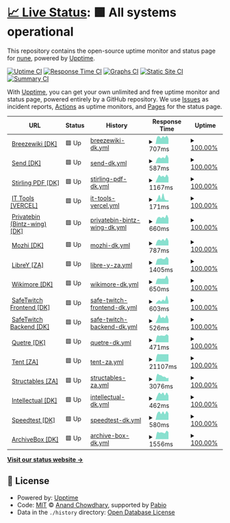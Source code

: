 # [📈 Live Status](https://status.blitzw.in): <!--live status--> **🟩 All systems operational**

This repository contains the open-source uptime monitor and status page for [nune](https://www.blitzw.in), powered by [Upptime](https://github.com/upptime/upptime).

[![Uptime CI](https://github.com/gigirassy/blitzw-in-services-status/workflows/Uptime%20CI/badge.svg)](https://github.com/gigirassy/blitzw-in-services-status/actions?query=workflow%3A%22Uptime+CI%22)
[![Response Time CI](https://github.com/gigirassy/blitzw-in-services-status/workflows/Response%20Time%20CI/badge.svg)](https://github.com/gigirassy/blitzw-in-services-status/actions?query=workflow%3A%22Response+Time+CI%22)
[![Graphs CI](https://github.com/gigirassy/blitzw-in-services-status/workflows/Graphs%20CI/badge.svg)](https://github.com/gigirassy/blitzw-in-services-status/actions?query=workflow%3A%22Graphs+CI%22)
[![Static Site CI](https://github.com/gigirassy/blitzw-in-services-status/workflows/Static%20Site%20CI/badge.svg)](https://github.com/gigirassy/blitzw-in-services-status/actions?query=workflow%3A%22Static+Site+CI%22)
[![Summary CI](https://github.com/gigirassy/blitzw-in-services-status/workflows/Summary%20CI/badge.svg)](https://github.com/gigirassy/blitzw-in-services-status/actions?query=workflow%3A%22Summary+CI%22)

With [Upptime](https://upptime.js.org), you can get your own unlimited and free uptime monitor and status page, powered entirely by a GitHub repository. We use [Issues](https://github.com/gigirassy/blitzw-in-services-status/issues) as incident reports, [Actions](https://github.com/gigirassy/blitzw-in-services-status/actions) as uptime monitors, and [Pages](https://status.blitzw.in) for the status page.

<!--start: status pages-->
<!-- This summary is generated by Upptime (https://github.com/upptime/upptime) -->
<!-- Do not edit this manually, your changes will be overwritten -->
<!-- prettier-ignore -->
| URL | Status | History | Response Time | Uptime |
| --- | ------ | ------- | ------------- | ------ |
| <img alt="" src="https://icons.duckduckgo.com/ip3/fan.blitzw.in.ico" height="13"> [Breezewiki [DK]](https://fan.blitzw.in) | 🟩 Up | [breezewiki-dk.yml](https://github.com/gigirassy/blitzw-in-services-status/commits/HEAD/history/breezewiki-dk.yml) | <details><summary><img alt="Response time graph" src="./graphs/breezewiki-dk/response-time-week.png" height="20"> 707ms</summary><br><a href="https://status.blitzw.in/history/breezewiki-dk"><img alt="Response time 566" src="https://img.shields.io/endpoint?url=https%3A%2F%2Fraw.githubusercontent.com%2Fgigirassy%2Fblitzw-in-services-status%2FHEAD%2Fapi%2Fbreezewiki-dk%2Fresponse-time.json"></a><br><a href="https://status.blitzw.in/history/breezewiki-dk"><img alt="24-hour response time 732" src="https://img.shields.io/endpoint?url=https%3A%2F%2Fraw.githubusercontent.com%2Fgigirassy%2Fblitzw-in-services-status%2FHEAD%2Fapi%2Fbreezewiki-dk%2Fresponse-time-day.json"></a><br><a href="https://status.blitzw.in/history/breezewiki-dk"><img alt="7-day response time 707" src="https://img.shields.io/endpoint?url=https%3A%2F%2Fraw.githubusercontent.com%2Fgigirassy%2Fblitzw-in-services-status%2FHEAD%2Fapi%2Fbreezewiki-dk%2Fresponse-time-week.json"></a><br><a href="https://status.blitzw.in/history/breezewiki-dk"><img alt="30-day response time 585" src="https://img.shields.io/endpoint?url=https%3A%2F%2Fraw.githubusercontent.com%2Fgigirassy%2Fblitzw-in-services-status%2FHEAD%2Fapi%2Fbreezewiki-dk%2Fresponse-time-month.json"></a><br><a href="https://status.blitzw.in/history/breezewiki-dk"><img alt="1-year response time 566" src="https://img.shields.io/endpoint?url=https%3A%2F%2Fraw.githubusercontent.com%2Fgigirassy%2Fblitzw-in-services-status%2FHEAD%2Fapi%2Fbreezewiki-dk%2Fresponse-time-year.json"></a></details> | <details><summary><a href="https://status.blitzw.in/history/breezewiki-dk">100.00%</a></summary><a href="https://status.blitzw.in/history/breezewiki-dk"><img alt="All-time uptime 99.79%" src="https://img.shields.io/endpoint?url=https%3A%2F%2Fraw.githubusercontent.com%2Fgigirassy%2Fblitzw-in-services-status%2FHEAD%2Fapi%2Fbreezewiki-dk%2Fuptime.json"></a><br><a href="https://status.blitzw.in/history/breezewiki-dk"><img alt="24-hour uptime 100.00%" src="https://img.shields.io/endpoint?url=https%3A%2F%2Fraw.githubusercontent.com%2Fgigirassy%2Fblitzw-in-services-status%2FHEAD%2Fapi%2Fbreezewiki-dk%2Fuptime-day.json"></a><br><a href="https://status.blitzw.in/history/breezewiki-dk"><img alt="7-day uptime 100.00%" src="https://img.shields.io/endpoint?url=https%3A%2F%2Fraw.githubusercontent.com%2Fgigirassy%2Fblitzw-in-services-status%2FHEAD%2Fapi%2Fbreezewiki-dk%2Fuptime-week.json"></a><br><a href="https://status.blitzw.in/history/breezewiki-dk"><img alt="30-day uptime 99.91%" src="https://img.shields.io/endpoint?url=https%3A%2F%2Fraw.githubusercontent.com%2Fgigirassy%2Fblitzw-in-services-status%2FHEAD%2Fapi%2Fbreezewiki-dk%2Fuptime-month.json"></a><br><a href="https://status.blitzw.in/history/breezewiki-dk"><img alt="1-year uptime 99.79%" src="https://img.shields.io/endpoint?url=https%3A%2F%2Fraw.githubusercontent.com%2Fgigirassy%2Fblitzw-in-services-status%2FHEAD%2Fapi%2Fbreezewiki-dk%2Fuptime-year.json"></a></details>
| <img alt="" src="https://icons.duckduckgo.com/ip3/send.blitzw.in.ico" height="13"> [Send [DK]](https://send.blitzw.in) | 🟩 Up | [send-dk.yml](https://github.com/gigirassy/blitzw-in-services-status/commits/HEAD/history/send-dk.yml) | <details><summary><img alt="Response time graph" src="./graphs/send-dk/response-time-week.png" height="20"> 587ms</summary><br><a href="https://status.blitzw.in/history/send-dk"><img alt="Response time 554" src="https://img.shields.io/endpoint?url=https%3A%2F%2Fraw.githubusercontent.com%2Fgigirassy%2Fblitzw-in-services-status%2FHEAD%2Fapi%2Fsend-dk%2Fresponse-time.json"></a><br><a href="https://status.blitzw.in/history/send-dk"><img alt="24-hour response time 507" src="https://img.shields.io/endpoint?url=https%3A%2F%2Fraw.githubusercontent.com%2Fgigirassy%2Fblitzw-in-services-status%2FHEAD%2Fapi%2Fsend-dk%2Fresponse-time-day.json"></a><br><a href="https://status.blitzw.in/history/send-dk"><img alt="7-day response time 587" src="https://img.shields.io/endpoint?url=https%3A%2F%2Fraw.githubusercontent.com%2Fgigirassy%2Fblitzw-in-services-status%2FHEAD%2Fapi%2Fsend-dk%2Fresponse-time-week.json"></a><br><a href="https://status.blitzw.in/history/send-dk"><img alt="30-day response time 553" src="https://img.shields.io/endpoint?url=https%3A%2F%2Fraw.githubusercontent.com%2Fgigirassy%2Fblitzw-in-services-status%2FHEAD%2Fapi%2Fsend-dk%2Fresponse-time-month.json"></a><br><a href="https://status.blitzw.in/history/send-dk"><img alt="1-year response time 554" src="https://img.shields.io/endpoint?url=https%3A%2F%2Fraw.githubusercontent.com%2Fgigirassy%2Fblitzw-in-services-status%2FHEAD%2Fapi%2Fsend-dk%2Fresponse-time-year.json"></a></details> | <details><summary><a href="https://status.blitzw.in/history/send-dk">100.00%</a></summary><a href="https://status.blitzw.in/history/send-dk"><img alt="All-time uptime 100.00%" src="https://img.shields.io/endpoint?url=https%3A%2F%2Fraw.githubusercontent.com%2Fgigirassy%2Fblitzw-in-services-status%2FHEAD%2Fapi%2Fsend-dk%2Fuptime.json"></a><br><a href="https://status.blitzw.in/history/send-dk"><img alt="24-hour uptime 100.00%" src="https://img.shields.io/endpoint?url=https%3A%2F%2Fraw.githubusercontent.com%2Fgigirassy%2Fblitzw-in-services-status%2FHEAD%2Fapi%2Fsend-dk%2Fuptime-day.json"></a><br><a href="https://status.blitzw.in/history/send-dk"><img alt="7-day uptime 100.00%" src="https://img.shields.io/endpoint?url=https%3A%2F%2Fraw.githubusercontent.com%2Fgigirassy%2Fblitzw-in-services-status%2FHEAD%2Fapi%2Fsend-dk%2Fuptime-week.json"></a><br><a href="https://status.blitzw.in/history/send-dk"><img alt="30-day uptime 100.00%" src="https://img.shields.io/endpoint?url=https%3A%2F%2Fraw.githubusercontent.com%2Fgigirassy%2Fblitzw-in-services-status%2FHEAD%2Fapi%2Fsend-dk%2Fuptime-month.json"></a><br><a href="https://status.blitzw.in/history/send-dk"><img alt="1-year uptime 100.00%" src="https://img.shields.io/endpoint?url=https%3A%2F%2Fraw.githubusercontent.com%2Fgigirassy%2Fblitzw-in-services-status%2FHEAD%2Fapi%2Fsend-dk%2Fuptime-year.json"></a></details>
| <img alt="" src="https://icons.duckduckgo.com/ip3/pdf.blitzw.in.ico" height="13"> [Stirling PDF [DK]](https://pdf.blitzw.in) | 🟩 Up | [stirling-pdf-dk.yml](https://github.com/gigirassy/blitzw-in-services-status/commits/HEAD/history/stirling-pdf-dk.yml) | <details><summary><img alt="Response time graph" src="./graphs/stirling-pdf-dk/response-time-week.png" height="20"> 1167ms</summary><br><a href="https://status.blitzw.in/history/stirling-pdf-dk"><img alt="Response time 938" src="https://img.shields.io/endpoint?url=https%3A%2F%2Fraw.githubusercontent.com%2Fgigirassy%2Fblitzw-in-services-status%2FHEAD%2Fapi%2Fstirling-pdf-dk%2Fresponse-time.json"></a><br><a href="https://status.blitzw.in/history/stirling-pdf-dk"><img alt="24-hour response time 1176" src="https://img.shields.io/endpoint?url=https%3A%2F%2Fraw.githubusercontent.com%2Fgigirassy%2Fblitzw-in-services-status%2FHEAD%2Fapi%2Fstirling-pdf-dk%2Fresponse-time-day.json"></a><br><a href="https://status.blitzw.in/history/stirling-pdf-dk"><img alt="7-day response time 1167" src="https://img.shields.io/endpoint?url=https%3A%2F%2Fraw.githubusercontent.com%2Fgigirassy%2Fblitzw-in-services-status%2FHEAD%2Fapi%2Fstirling-pdf-dk%2Fresponse-time-week.json"></a><br><a href="https://status.blitzw.in/history/stirling-pdf-dk"><img alt="30-day response time 965" src="https://img.shields.io/endpoint?url=https%3A%2F%2Fraw.githubusercontent.com%2Fgigirassy%2Fblitzw-in-services-status%2FHEAD%2Fapi%2Fstirling-pdf-dk%2Fresponse-time-month.json"></a><br><a href="https://status.blitzw.in/history/stirling-pdf-dk"><img alt="1-year response time 938" src="https://img.shields.io/endpoint?url=https%3A%2F%2Fraw.githubusercontent.com%2Fgigirassy%2Fblitzw-in-services-status%2FHEAD%2Fapi%2Fstirling-pdf-dk%2Fresponse-time-year.json"></a></details> | <details><summary><a href="https://status.blitzw.in/history/stirling-pdf-dk">100.00%</a></summary><a href="https://status.blitzw.in/history/stirling-pdf-dk"><img alt="All-time uptime 99.90%" src="https://img.shields.io/endpoint?url=https%3A%2F%2Fraw.githubusercontent.com%2Fgigirassy%2Fblitzw-in-services-status%2FHEAD%2Fapi%2Fstirling-pdf-dk%2Fuptime.json"></a><br><a href="https://status.blitzw.in/history/stirling-pdf-dk"><img alt="24-hour uptime 100.00%" src="https://img.shields.io/endpoint?url=https%3A%2F%2Fraw.githubusercontent.com%2Fgigirassy%2Fblitzw-in-services-status%2FHEAD%2Fapi%2Fstirling-pdf-dk%2Fuptime-day.json"></a><br><a href="https://status.blitzw.in/history/stirling-pdf-dk"><img alt="7-day uptime 100.00%" src="https://img.shields.io/endpoint?url=https%3A%2F%2Fraw.githubusercontent.com%2Fgigirassy%2Fblitzw-in-services-status%2FHEAD%2Fapi%2Fstirling-pdf-dk%2Fuptime-week.json"></a><br><a href="https://status.blitzw.in/history/stirling-pdf-dk"><img alt="30-day uptime 100.00%" src="https://img.shields.io/endpoint?url=https%3A%2F%2Fraw.githubusercontent.com%2Fgigirassy%2Fblitzw-in-services-status%2FHEAD%2Fapi%2Fstirling-pdf-dk%2Fuptime-month.json"></a><br><a href="https://status.blitzw.in/history/stirling-pdf-dk"><img alt="1-year uptime 99.90%" src="https://img.shields.io/endpoint?url=https%3A%2F%2Fraw.githubusercontent.com%2Fgigirassy%2Fblitzw-in-services-status%2FHEAD%2Fapi%2Fstirling-pdf-dk%2Fuptime-year.json"></a></details>
| <img alt="" src="https://icons.duckduckgo.com/ip3/tools.blitzw.in.ico" height="13"> [IT Tools [VERCEL]](https://tools.blitzw.in) | 🟩 Up | [it-tools-vercel.yml](https://github.com/gigirassy/blitzw-in-services-status/commits/HEAD/history/it-tools-vercel.yml) | <details><summary><img alt="Response time graph" src="./graphs/it-tools-vercel/response-time-week.png" height="20"> 171ms</summary><br><a href="https://status.blitzw.in/history/it-tools-vercel"><img alt="Response time 181" src="https://img.shields.io/endpoint?url=https%3A%2F%2Fraw.githubusercontent.com%2Fgigirassy%2Fblitzw-in-services-status%2FHEAD%2Fapi%2Fit-tools-vercel%2Fresponse-time.json"></a><br><a href="https://status.blitzw.in/history/it-tools-vercel"><img alt="24-hour response time 279" src="https://img.shields.io/endpoint?url=https%3A%2F%2Fraw.githubusercontent.com%2Fgigirassy%2Fblitzw-in-services-status%2FHEAD%2Fapi%2Fit-tools-vercel%2Fresponse-time-day.json"></a><br><a href="https://status.blitzw.in/history/it-tools-vercel"><img alt="7-day response time 171" src="https://img.shields.io/endpoint?url=https%3A%2F%2Fraw.githubusercontent.com%2Fgigirassy%2Fblitzw-in-services-status%2FHEAD%2Fapi%2Fit-tools-vercel%2Fresponse-time-week.json"></a><br><a href="https://status.blitzw.in/history/it-tools-vercel"><img alt="30-day response time 164" src="https://img.shields.io/endpoint?url=https%3A%2F%2Fraw.githubusercontent.com%2Fgigirassy%2Fblitzw-in-services-status%2FHEAD%2Fapi%2Fit-tools-vercel%2Fresponse-time-month.json"></a><br><a href="https://status.blitzw.in/history/it-tools-vercel"><img alt="1-year response time 181" src="https://img.shields.io/endpoint?url=https%3A%2F%2Fraw.githubusercontent.com%2Fgigirassy%2Fblitzw-in-services-status%2FHEAD%2Fapi%2Fit-tools-vercel%2Fresponse-time-year.json"></a></details> | <details><summary><a href="https://status.blitzw.in/history/it-tools-vercel">100.00%</a></summary><a href="https://status.blitzw.in/history/it-tools-vercel"><img alt="All-time uptime 100.00%" src="https://img.shields.io/endpoint?url=https%3A%2F%2Fraw.githubusercontent.com%2Fgigirassy%2Fblitzw-in-services-status%2FHEAD%2Fapi%2Fit-tools-vercel%2Fuptime.json"></a><br><a href="https://status.blitzw.in/history/it-tools-vercel"><img alt="24-hour uptime 100.00%" src="https://img.shields.io/endpoint?url=https%3A%2F%2Fraw.githubusercontent.com%2Fgigirassy%2Fblitzw-in-services-status%2FHEAD%2Fapi%2Fit-tools-vercel%2Fuptime-day.json"></a><br><a href="https://status.blitzw.in/history/it-tools-vercel"><img alt="7-day uptime 100.00%" src="https://img.shields.io/endpoint?url=https%3A%2F%2Fraw.githubusercontent.com%2Fgigirassy%2Fblitzw-in-services-status%2FHEAD%2Fapi%2Fit-tools-vercel%2Fuptime-week.json"></a><br><a href="https://status.blitzw.in/history/it-tools-vercel"><img alt="30-day uptime 100.00%" src="https://img.shields.io/endpoint?url=https%3A%2F%2Fraw.githubusercontent.com%2Fgigirassy%2Fblitzw-in-services-status%2FHEAD%2Fapi%2Fit-tools-vercel%2Fuptime-month.json"></a><br><a href="https://status.blitzw.in/history/it-tools-vercel"><img alt="1-year uptime 100.00%" src="https://img.shields.io/endpoint?url=https%3A%2F%2Fraw.githubusercontent.com%2Fgigirassy%2Fblitzw-in-services-status%2FHEAD%2Fapi%2Fit-tools-vercel%2Fuptime-year.json"></a></details>
| <img alt="" src="https://icons.duckduckgo.com/ip3/bin.blitzw.in.ico" height="13"> [Privatebin (Bintz-wing) [DK]](https://bin.blitzw.in) | 🟩 Up | [privatebin-bintz-wing-dk.yml](https://github.com/gigirassy/blitzw-in-services-status/commits/HEAD/history/privatebin-bintz-wing-dk.yml) | <details><summary><img alt="Response time graph" src="./graphs/privatebin-bintz-wing-dk/response-time-week.png" height="20"> 660ms</summary><br><a href="https://status.blitzw.in/history/privatebin-bintz-wing-dk"><img alt="Response time 643" src="https://img.shields.io/endpoint?url=https%3A%2F%2Fraw.githubusercontent.com%2Fgigirassy%2Fblitzw-in-services-status%2FHEAD%2Fapi%2Fprivatebin-bintz-wing-dk%2Fresponse-time.json"></a><br><a href="https://status.blitzw.in/history/privatebin-bintz-wing-dk"><img alt="24-hour response time 615" src="https://img.shields.io/endpoint?url=https%3A%2F%2Fraw.githubusercontent.com%2Fgigirassy%2Fblitzw-in-services-status%2FHEAD%2Fapi%2Fprivatebin-bintz-wing-dk%2Fresponse-time-day.json"></a><br><a href="https://status.blitzw.in/history/privatebin-bintz-wing-dk"><img alt="7-day response time 660" src="https://img.shields.io/endpoint?url=https%3A%2F%2Fraw.githubusercontent.com%2Fgigirassy%2Fblitzw-in-services-status%2FHEAD%2Fapi%2Fprivatebin-bintz-wing-dk%2Fresponse-time-week.json"></a><br><a href="https://status.blitzw.in/history/privatebin-bintz-wing-dk"><img alt="30-day response time 640" src="https://img.shields.io/endpoint?url=https%3A%2F%2Fraw.githubusercontent.com%2Fgigirassy%2Fblitzw-in-services-status%2FHEAD%2Fapi%2Fprivatebin-bintz-wing-dk%2Fresponse-time-month.json"></a><br><a href="https://status.blitzw.in/history/privatebin-bintz-wing-dk"><img alt="1-year response time 643" src="https://img.shields.io/endpoint?url=https%3A%2F%2Fraw.githubusercontent.com%2Fgigirassy%2Fblitzw-in-services-status%2FHEAD%2Fapi%2Fprivatebin-bintz-wing-dk%2Fresponse-time-year.json"></a></details> | <details><summary><a href="https://status.blitzw.in/history/privatebin-bintz-wing-dk">100.00%</a></summary><a href="https://status.blitzw.in/history/privatebin-bintz-wing-dk"><img alt="All-time uptime 99.92%" src="https://img.shields.io/endpoint?url=https%3A%2F%2Fraw.githubusercontent.com%2Fgigirassy%2Fblitzw-in-services-status%2FHEAD%2Fapi%2Fprivatebin-bintz-wing-dk%2Fuptime.json"></a><br><a href="https://status.blitzw.in/history/privatebin-bintz-wing-dk"><img alt="24-hour uptime 100.00%" src="https://img.shields.io/endpoint?url=https%3A%2F%2Fraw.githubusercontent.com%2Fgigirassy%2Fblitzw-in-services-status%2FHEAD%2Fapi%2Fprivatebin-bintz-wing-dk%2Fuptime-day.json"></a><br><a href="https://status.blitzw.in/history/privatebin-bintz-wing-dk"><img alt="7-day uptime 100.00%" src="https://img.shields.io/endpoint?url=https%3A%2F%2Fraw.githubusercontent.com%2Fgigirassy%2Fblitzw-in-services-status%2FHEAD%2Fapi%2Fprivatebin-bintz-wing-dk%2Fuptime-week.json"></a><br><a href="https://status.blitzw.in/history/privatebin-bintz-wing-dk"><img alt="30-day uptime 100.00%" src="https://img.shields.io/endpoint?url=https%3A%2F%2Fraw.githubusercontent.com%2Fgigirassy%2Fblitzw-in-services-status%2FHEAD%2Fapi%2Fprivatebin-bintz-wing-dk%2Fuptime-month.json"></a><br><a href="https://status.blitzw.in/history/privatebin-bintz-wing-dk"><img alt="1-year uptime 99.92%" src="https://img.shields.io/endpoint?url=https%3A%2F%2Fraw.githubusercontent.com%2Fgigirassy%2Fblitzw-in-services-status%2FHEAD%2Fapi%2Fprivatebin-bintz-wing-dk%2Fuptime-year.json"></a></details>
| <img alt="" src="https://icons.duckduckgo.com/ip3/moz.blitzw.in.ico" height="13"> [Mozhi [DK]](https://moz.blitzw.in) | 🟩 Up | [mozhi-dk.yml](https://github.com/gigirassy/blitzw-in-services-status/commits/HEAD/history/mozhi-dk.yml) | <details><summary><img alt="Response time graph" src="./graphs/mozhi-dk/response-time-week.png" height="20"> 787ms</summary><br><a href="https://status.blitzw.in/history/mozhi-dk"><img alt="Response time 745" src="https://img.shields.io/endpoint?url=https%3A%2F%2Fraw.githubusercontent.com%2Fgigirassy%2Fblitzw-in-services-status%2FHEAD%2Fapi%2Fmozhi-dk%2Fresponse-time.json"></a><br><a href="https://status.blitzw.in/history/mozhi-dk"><img alt="24-hour response time 865" src="https://img.shields.io/endpoint?url=https%3A%2F%2Fraw.githubusercontent.com%2Fgigirassy%2Fblitzw-in-services-status%2FHEAD%2Fapi%2Fmozhi-dk%2Fresponse-time-day.json"></a><br><a href="https://status.blitzw.in/history/mozhi-dk"><img alt="7-day response time 787" src="https://img.shields.io/endpoint?url=https%3A%2F%2Fraw.githubusercontent.com%2Fgigirassy%2Fblitzw-in-services-status%2FHEAD%2Fapi%2Fmozhi-dk%2Fresponse-time-week.json"></a><br><a href="https://status.blitzw.in/history/mozhi-dk"><img alt="30-day response time 743" src="https://img.shields.io/endpoint?url=https%3A%2F%2Fraw.githubusercontent.com%2Fgigirassy%2Fblitzw-in-services-status%2FHEAD%2Fapi%2Fmozhi-dk%2Fresponse-time-month.json"></a><br><a href="https://status.blitzw.in/history/mozhi-dk"><img alt="1-year response time 745" src="https://img.shields.io/endpoint?url=https%3A%2F%2Fraw.githubusercontent.com%2Fgigirassy%2Fblitzw-in-services-status%2FHEAD%2Fapi%2Fmozhi-dk%2Fresponse-time-year.json"></a></details> | <details><summary><a href="https://status.blitzw.in/history/mozhi-dk">100.00%</a></summary><a href="https://status.blitzw.in/history/mozhi-dk"><img alt="All-time uptime 99.93%" src="https://img.shields.io/endpoint?url=https%3A%2F%2Fraw.githubusercontent.com%2Fgigirassy%2Fblitzw-in-services-status%2FHEAD%2Fapi%2Fmozhi-dk%2Fuptime.json"></a><br><a href="https://status.blitzw.in/history/mozhi-dk"><img alt="24-hour uptime 100.00%" src="https://img.shields.io/endpoint?url=https%3A%2F%2Fraw.githubusercontent.com%2Fgigirassy%2Fblitzw-in-services-status%2FHEAD%2Fapi%2Fmozhi-dk%2Fuptime-day.json"></a><br><a href="https://status.blitzw.in/history/mozhi-dk"><img alt="7-day uptime 100.00%" src="https://img.shields.io/endpoint?url=https%3A%2F%2Fraw.githubusercontent.com%2Fgigirassy%2Fblitzw-in-services-status%2FHEAD%2Fapi%2Fmozhi-dk%2Fuptime-week.json"></a><br><a href="https://status.blitzw.in/history/mozhi-dk"><img alt="30-day uptime 100.00%" src="https://img.shields.io/endpoint?url=https%3A%2F%2Fraw.githubusercontent.com%2Fgigirassy%2Fblitzw-in-services-status%2FHEAD%2Fapi%2Fmozhi-dk%2Fuptime-month.json"></a><br><a href="https://status.blitzw.in/history/mozhi-dk"><img alt="1-year uptime 99.93%" src="https://img.shields.io/endpoint?url=https%3A%2F%2Fraw.githubusercontent.com%2Fgigirassy%2Fblitzw-in-services-status%2FHEAD%2Fapi%2Fmozhi-dk%2Fuptime-year.json"></a></details>
| <img alt="" src="https://icons.duckduckgo.com/ip3/libre.blitzw.in.ico" height="13"> [LibreY [ZA]](https://libre.blitzw.in) | 🟩 Up | [libre-y-za.yml](https://github.com/gigirassy/blitzw-in-services-status/commits/HEAD/history/libre-y-za.yml) | <details><summary><img alt="Response time graph" src="./graphs/libre-y-za/response-time-week.png" height="20"> 1405ms</summary><br><a href="https://status.blitzw.in/history/libre-y-za"><img alt="Response time 940" src="https://img.shields.io/endpoint?url=https%3A%2F%2Fraw.githubusercontent.com%2Fgigirassy%2Fblitzw-in-services-status%2FHEAD%2Fapi%2Flibre-y-za%2Fresponse-time.json"></a><br><a href="https://status.blitzw.in/history/libre-y-za"><img alt="24-hour response time 1298" src="https://img.shields.io/endpoint?url=https%3A%2F%2Fraw.githubusercontent.com%2Fgigirassy%2Fblitzw-in-services-status%2FHEAD%2Fapi%2Flibre-y-za%2Fresponse-time-day.json"></a><br><a href="https://status.blitzw.in/history/libre-y-za"><img alt="7-day response time 1405" src="https://img.shields.io/endpoint?url=https%3A%2F%2Fraw.githubusercontent.com%2Fgigirassy%2Fblitzw-in-services-status%2FHEAD%2Fapi%2Flibre-y-za%2Fresponse-time-week.json"></a><br><a href="https://status.blitzw.in/history/libre-y-za"><img alt="30-day response time 1002" src="https://img.shields.io/endpoint?url=https%3A%2F%2Fraw.githubusercontent.com%2Fgigirassy%2Fblitzw-in-services-status%2FHEAD%2Fapi%2Flibre-y-za%2Fresponse-time-month.json"></a><br><a href="https://status.blitzw.in/history/libre-y-za"><img alt="1-year response time 940" src="https://img.shields.io/endpoint?url=https%3A%2F%2Fraw.githubusercontent.com%2Fgigirassy%2Fblitzw-in-services-status%2FHEAD%2Fapi%2Flibre-y-za%2Fresponse-time-year.json"></a></details> | <details><summary><a href="https://status.blitzw.in/history/libre-y-za">100.00%</a></summary><a href="https://status.blitzw.in/history/libre-y-za"><img alt="All-time uptime 99.96%" src="https://img.shields.io/endpoint?url=https%3A%2F%2Fraw.githubusercontent.com%2Fgigirassy%2Fblitzw-in-services-status%2FHEAD%2Fapi%2Flibre-y-za%2Fuptime.json"></a><br><a href="https://status.blitzw.in/history/libre-y-za"><img alt="24-hour uptime 100.00%" src="https://img.shields.io/endpoint?url=https%3A%2F%2Fraw.githubusercontent.com%2Fgigirassy%2Fblitzw-in-services-status%2FHEAD%2Fapi%2Flibre-y-za%2Fuptime-day.json"></a><br><a href="https://status.blitzw.in/history/libre-y-za"><img alt="7-day uptime 100.00%" src="https://img.shields.io/endpoint?url=https%3A%2F%2Fraw.githubusercontent.com%2Fgigirassy%2Fblitzw-in-services-status%2FHEAD%2Fapi%2Flibre-y-za%2Fuptime-week.json"></a><br><a href="https://status.blitzw.in/history/libre-y-za"><img alt="30-day uptime 99.94%" src="https://img.shields.io/endpoint?url=https%3A%2F%2Fraw.githubusercontent.com%2Fgigirassy%2Fblitzw-in-services-status%2FHEAD%2Fapi%2Flibre-y-za%2Fuptime-month.json"></a><br><a href="https://status.blitzw.in/history/libre-y-za"><img alt="1-year uptime 99.96%" src="https://img.shields.io/endpoint?url=https%3A%2F%2Fraw.githubusercontent.com%2Fgigirassy%2Fblitzw-in-services-status%2FHEAD%2Fapi%2Flibre-y-za%2Fuptime-year.json"></a></details>
| <img alt="" src="https://icons.duckduckgo.com/ip3/wikimore.blitzw.in.ico" height="13"> [Wikimore [DK]](https://wikimore.blitzw.in) | 🟩 Up | [wikimore-dk.yml](https://github.com/gigirassy/blitzw-in-services-status/commits/HEAD/history/wikimore-dk.yml) | <details><summary><img alt="Response time graph" src="./graphs/wikimore-dk/response-time-week.png" height="20"> 650ms</summary><br><a href="https://status.blitzw.in/history/wikimore-dk"><img alt="Response time 634" src="https://img.shields.io/endpoint?url=https%3A%2F%2Fraw.githubusercontent.com%2Fgigirassy%2Fblitzw-in-services-status%2FHEAD%2Fapi%2Fwikimore-dk%2Fresponse-time.json"></a><br><a href="https://status.blitzw.in/history/wikimore-dk"><img alt="24-hour response time 653" src="https://img.shields.io/endpoint?url=https%3A%2F%2Fraw.githubusercontent.com%2Fgigirassy%2Fblitzw-in-services-status%2FHEAD%2Fapi%2Fwikimore-dk%2Fresponse-time-day.json"></a><br><a href="https://status.blitzw.in/history/wikimore-dk"><img alt="7-day response time 650" src="https://img.shields.io/endpoint?url=https%3A%2F%2Fraw.githubusercontent.com%2Fgigirassy%2Fblitzw-in-services-status%2FHEAD%2Fapi%2Fwikimore-dk%2Fresponse-time-week.json"></a><br><a href="https://status.blitzw.in/history/wikimore-dk"><img alt="30-day response time 635" src="https://img.shields.io/endpoint?url=https%3A%2F%2Fraw.githubusercontent.com%2Fgigirassy%2Fblitzw-in-services-status%2FHEAD%2Fapi%2Fwikimore-dk%2Fresponse-time-month.json"></a><br><a href="https://status.blitzw.in/history/wikimore-dk"><img alt="1-year response time 634" src="https://img.shields.io/endpoint?url=https%3A%2F%2Fraw.githubusercontent.com%2Fgigirassy%2Fblitzw-in-services-status%2FHEAD%2Fapi%2Fwikimore-dk%2Fresponse-time-year.json"></a></details> | <details><summary><a href="https://status.blitzw.in/history/wikimore-dk">100.00%</a></summary><a href="https://status.blitzw.in/history/wikimore-dk"><img alt="All-time uptime 99.96%" src="https://img.shields.io/endpoint?url=https%3A%2F%2Fraw.githubusercontent.com%2Fgigirassy%2Fblitzw-in-services-status%2FHEAD%2Fapi%2Fwikimore-dk%2Fuptime.json"></a><br><a href="https://status.blitzw.in/history/wikimore-dk"><img alt="24-hour uptime 100.00%" src="https://img.shields.io/endpoint?url=https%3A%2F%2Fraw.githubusercontent.com%2Fgigirassy%2Fblitzw-in-services-status%2FHEAD%2Fapi%2Fwikimore-dk%2Fuptime-day.json"></a><br><a href="https://status.blitzw.in/history/wikimore-dk"><img alt="7-day uptime 100.00%" src="https://img.shields.io/endpoint?url=https%3A%2F%2Fraw.githubusercontent.com%2Fgigirassy%2Fblitzw-in-services-status%2FHEAD%2Fapi%2Fwikimore-dk%2Fuptime-week.json"></a><br><a href="https://status.blitzw.in/history/wikimore-dk"><img alt="30-day uptime 100.00%" src="https://img.shields.io/endpoint?url=https%3A%2F%2Fraw.githubusercontent.com%2Fgigirassy%2Fblitzw-in-services-status%2FHEAD%2Fapi%2Fwikimore-dk%2Fuptime-month.json"></a><br><a href="https://status.blitzw.in/history/wikimore-dk"><img alt="1-year uptime 99.96%" src="https://img.shields.io/endpoint?url=https%3A%2F%2Fraw.githubusercontent.com%2Fgigirassy%2Fblitzw-in-services-status%2FHEAD%2Fapi%2Fwikimore-dk%2Fuptime-year.json"></a></details>
| <img alt="" src="https://icons.duckduckgo.com/ip3/twitch.blitzw.in.ico" height="13"> [SafeTwitch Frontend [DK]](https://twitch.blitzw.in) | 🟩 Up | [safe-twitch-frontend-dk.yml](https://github.com/gigirassy/blitzw-in-services-status/commits/HEAD/history/safe-twitch-frontend-dk.yml) | <details><summary><img alt="Response time graph" src="./graphs/safe-twitch-frontend-dk/response-time-week.png" height="20"> 603ms</summary><br><a href="https://status.blitzw.in/history/safe-twitch-frontend-dk"><img alt="Response time 473" src="https://img.shields.io/endpoint?url=https%3A%2F%2Fraw.githubusercontent.com%2Fgigirassy%2Fblitzw-in-services-status%2FHEAD%2Fapi%2Fsafe-twitch-frontend-dk%2Fresponse-time.json"></a><br><a href="https://status.blitzw.in/history/safe-twitch-frontend-dk"><img alt="24-hour response time 592" src="https://img.shields.io/endpoint?url=https%3A%2F%2Fraw.githubusercontent.com%2Fgigirassy%2Fblitzw-in-services-status%2FHEAD%2Fapi%2Fsafe-twitch-frontend-dk%2Fresponse-time-day.json"></a><br><a href="https://status.blitzw.in/history/safe-twitch-frontend-dk"><img alt="7-day response time 603" src="https://img.shields.io/endpoint?url=https%3A%2F%2Fraw.githubusercontent.com%2Fgigirassy%2Fblitzw-in-services-status%2FHEAD%2Fapi%2Fsafe-twitch-frontend-dk%2Fresponse-time-week.json"></a><br><a href="https://status.blitzw.in/history/safe-twitch-frontend-dk"><img alt="30-day response time 487" src="https://img.shields.io/endpoint?url=https%3A%2F%2Fraw.githubusercontent.com%2Fgigirassy%2Fblitzw-in-services-status%2FHEAD%2Fapi%2Fsafe-twitch-frontend-dk%2Fresponse-time-month.json"></a><br><a href="https://status.blitzw.in/history/safe-twitch-frontend-dk"><img alt="1-year response time 473" src="https://img.shields.io/endpoint?url=https%3A%2F%2Fraw.githubusercontent.com%2Fgigirassy%2Fblitzw-in-services-status%2FHEAD%2Fapi%2Fsafe-twitch-frontend-dk%2Fresponse-time-year.json"></a></details> | <details><summary><a href="https://status.blitzw.in/history/safe-twitch-frontend-dk">100.00%</a></summary><a href="https://status.blitzw.in/history/safe-twitch-frontend-dk"><img alt="All-time uptime 100.00%" src="https://img.shields.io/endpoint?url=https%3A%2F%2Fraw.githubusercontent.com%2Fgigirassy%2Fblitzw-in-services-status%2FHEAD%2Fapi%2Fsafe-twitch-frontend-dk%2Fuptime.json"></a><br><a href="https://status.blitzw.in/history/safe-twitch-frontend-dk"><img alt="24-hour uptime 100.00%" src="https://img.shields.io/endpoint?url=https%3A%2F%2Fraw.githubusercontent.com%2Fgigirassy%2Fblitzw-in-services-status%2FHEAD%2Fapi%2Fsafe-twitch-frontend-dk%2Fuptime-day.json"></a><br><a href="https://status.blitzw.in/history/safe-twitch-frontend-dk"><img alt="7-day uptime 100.00%" src="https://img.shields.io/endpoint?url=https%3A%2F%2Fraw.githubusercontent.com%2Fgigirassy%2Fblitzw-in-services-status%2FHEAD%2Fapi%2Fsafe-twitch-frontend-dk%2Fuptime-week.json"></a><br><a href="https://status.blitzw.in/history/safe-twitch-frontend-dk"><img alt="30-day uptime 100.00%" src="https://img.shields.io/endpoint?url=https%3A%2F%2Fraw.githubusercontent.com%2Fgigirassy%2Fblitzw-in-services-status%2FHEAD%2Fapi%2Fsafe-twitch-frontend-dk%2Fuptime-month.json"></a><br><a href="https://status.blitzw.in/history/safe-twitch-frontend-dk"><img alt="1-year uptime 100.00%" src="https://img.shields.io/endpoint?url=https%3A%2F%2Fraw.githubusercontent.com%2Fgigirassy%2Fblitzw-in-services-status%2FHEAD%2Fapi%2Fsafe-twitch-frontend-dk%2Fuptime-year.json"></a></details>
| <img alt="" src="https://icons.duckduckgo.com/ip3/twitchbackend.blitzw.in.ico" height="13"> [SafeTwitch Backend [DK]](https://twitchbackend.blitzw.in) | 🟩 Up | [safe-twitch-backend-dk.yml](https://github.com/gigirassy/blitzw-in-services-status/commits/HEAD/history/safe-twitch-backend-dk.yml) | <details><summary><img alt="Response time graph" src="./graphs/safe-twitch-backend-dk/response-time-week.png" height="20"> 526ms</summary><br><a href="https://status.blitzw.in/history/safe-twitch-backend-dk"><img alt="Response time 470" src="https://img.shields.io/endpoint?url=https%3A%2F%2Fraw.githubusercontent.com%2Fgigirassy%2Fblitzw-in-services-status%2FHEAD%2Fapi%2Fsafe-twitch-backend-dk%2Fresponse-time.json"></a><br><a href="https://status.blitzw.in/history/safe-twitch-backend-dk"><img alt="24-hour response time 447" src="https://img.shields.io/endpoint?url=https%3A%2F%2Fraw.githubusercontent.com%2Fgigirassy%2Fblitzw-in-services-status%2FHEAD%2Fapi%2Fsafe-twitch-backend-dk%2Fresponse-time-day.json"></a><br><a href="https://status.blitzw.in/history/safe-twitch-backend-dk"><img alt="7-day response time 526" src="https://img.shields.io/endpoint?url=https%3A%2F%2Fraw.githubusercontent.com%2Fgigirassy%2Fblitzw-in-services-status%2FHEAD%2Fapi%2Fsafe-twitch-backend-dk%2Fresponse-time-week.json"></a><br><a href="https://status.blitzw.in/history/safe-twitch-backend-dk"><img alt="30-day response time 459" src="https://img.shields.io/endpoint?url=https%3A%2F%2Fraw.githubusercontent.com%2Fgigirassy%2Fblitzw-in-services-status%2FHEAD%2Fapi%2Fsafe-twitch-backend-dk%2Fresponse-time-month.json"></a><br><a href="https://status.blitzw.in/history/safe-twitch-backend-dk"><img alt="1-year response time 470" src="https://img.shields.io/endpoint?url=https%3A%2F%2Fraw.githubusercontent.com%2Fgigirassy%2Fblitzw-in-services-status%2FHEAD%2Fapi%2Fsafe-twitch-backend-dk%2Fresponse-time-year.json"></a></details> | <details><summary><a href="https://status.blitzw.in/history/safe-twitch-backend-dk">100.00%</a></summary><a href="https://status.blitzw.in/history/safe-twitch-backend-dk"><img alt="All-time uptime 100.00%" src="https://img.shields.io/endpoint?url=https%3A%2F%2Fraw.githubusercontent.com%2Fgigirassy%2Fblitzw-in-services-status%2FHEAD%2Fapi%2Fsafe-twitch-backend-dk%2Fuptime.json"></a><br><a href="https://status.blitzw.in/history/safe-twitch-backend-dk"><img alt="24-hour uptime 100.00%" src="https://img.shields.io/endpoint?url=https%3A%2F%2Fraw.githubusercontent.com%2Fgigirassy%2Fblitzw-in-services-status%2FHEAD%2Fapi%2Fsafe-twitch-backend-dk%2Fuptime-day.json"></a><br><a href="https://status.blitzw.in/history/safe-twitch-backend-dk"><img alt="7-day uptime 100.00%" src="https://img.shields.io/endpoint?url=https%3A%2F%2Fraw.githubusercontent.com%2Fgigirassy%2Fblitzw-in-services-status%2FHEAD%2Fapi%2Fsafe-twitch-backend-dk%2Fuptime-week.json"></a><br><a href="https://status.blitzw.in/history/safe-twitch-backend-dk"><img alt="30-day uptime 100.00%" src="https://img.shields.io/endpoint?url=https%3A%2F%2Fraw.githubusercontent.com%2Fgigirassy%2Fblitzw-in-services-status%2FHEAD%2Fapi%2Fsafe-twitch-backend-dk%2Fuptime-month.json"></a><br><a href="https://status.blitzw.in/history/safe-twitch-backend-dk"><img alt="1-year uptime 100.00%" src="https://img.shields.io/endpoint?url=https%3A%2F%2Fraw.githubusercontent.com%2Fgigirassy%2Fblitzw-in-services-status%2FHEAD%2Fapi%2Fsafe-twitch-backend-dk%2Fuptime-year.json"></a></details>
| <img alt="" src="https://icons.duckduckgo.com/ip3/q.blitzw.in.ico" height="13"> [Quetre [DK]](https://q.blitzw.in) | 🟩 Up | [quetre-dk.yml](https://github.com/gigirassy/blitzw-in-services-status/commits/HEAD/history/quetre-dk.yml) | <details><summary><img alt="Response time graph" src="./graphs/quetre-dk/response-time-week.png" height="20"> 471ms</summary><br><a href="https://status.blitzw.in/history/quetre-dk"><img alt="Response time 485" src="https://img.shields.io/endpoint?url=https%3A%2F%2Fraw.githubusercontent.com%2Fgigirassy%2Fblitzw-in-services-status%2FHEAD%2Fapi%2Fquetre-dk%2Fresponse-time.json"></a><br><a href="https://status.blitzw.in/history/quetre-dk"><img alt="24-hour response time 472" src="https://img.shields.io/endpoint?url=https%3A%2F%2Fraw.githubusercontent.com%2Fgigirassy%2Fblitzw-in-services-status%2FHEAD%2Fapi%2Fquetre-dk%2Fresponse-time-day.json"></a><br><a href="https://status.blitzw.in/history/quetre-dk"><img alt="7-day response time 471" src="https://img.shields.io/endpoint?url=https%3A%2F%2Fraw.githubusercontent.com%2Fgigirassy%2Fblitzw-in-services-status%2FHEAD%2Fapi%2Fquetre-dk%2Fresponse-time-week.json"></a><br><a href="https://status.blitzw.in/history/quetre-dk"><img alt="30-day response time 464" src="https://img.shields.io/endpoint?url=https%3A%2F%2Fraw.githubusercontent.com%2Fgigirassy%2Fblitzw-in-services-status%2FHEAD%2Fapi%2Fquetre-dk%2Fresponse-time-month.json"></a><br><a href="https://status.blitzw.in/history/quetre-dk"><img alt="1-year response time 485" src="https://img.shields.io/endpoint?url=https%3A%2F%2Fraw.githubusercontent.com%2Fgigirassy%2Fblitzw-in-services-status%2FHEAD%2Fapi%2Fquetre-dk%2Fresponse-time-year.json"></a></details> | <details><summary><a href="https://status.blitzw.in/history/quetre-dk">100.00%</a></summary><a href="https://status.blitzw.in/history/quetre-dk"><img alt="All-time uptime 100.00%" src="https://img.shields.io/endpoint?url=https%3A%2F%2Fraw.githubusercontent.com%2Fgigirassy%2Fblitzw-in-services-status%2FHEAD%2Fapi%2Fquetre-dk%2Fuptime.json"></a><br><a href="https://status.blitzw.in/history/quetre-dk"><img alt="24-hour uptime 100.00%" src="https://img.shields.io/endpoint?url=https%3A%2F%2Fraw.githubusercontent.com%2Fgigirassy%2Fblitzw-in-services-status%2FHEAD%2Fapi%2Fquetre-dk%2Fuptime-day.json"></a><br><a href="https://status.blitzw.in/history/quetre-dk"><img alt="7-day uptime 100.00%" src="https://img.shields.io/endpoint?url=https%3A%2F%2Fraw.githubusercontent.com%2Fgigirassy%2Fblitzw-in-services-status%2FHEAD%2Fapi%2Fquetre-dk%2Fuptime-week.json"></a><br><a href="https://status.blitzw.in/history/quetre-dk"><img alt="30-day uptime 100.00%" src="https://img.shields.io/endpoint?url=https%3A%2F%2Fraw.githubusercontent.com%2Fgigirassy%2Fblitzw-in-services-status%2FHEAD%2Fapi%2Fquetre-dk%2Fuptime-month.json"></a><br><a href="https://status.blitzw.in/history/quetre-dk"><img alt="1-year uptime 100.00%" src="https://img.shields.io/endpoint?url=https%3A%2F%2Fraw.githubusercontent.com%2Fgigirassy%2Fblitzw-in-services-status%2FHEAD%2Fapi%2Fquetre-dk%2Fuptime-year.json"></a></details>
| <img alt="" src="https://icons.duckduckgo.com/ip3/tent.blitzw.in.ico" height="13"> [Tent [ZA]](https://tent.blitzw.in) | 🟩 Up | [tent-za.yml](https://github.com/gigirassy/blitzw-in-services-status/commits/HEAD/history/tent-za.yml) | <details><summary><img alt="Response time graph" src="./graphs/tent-za/response-time-week.png" height="20"> 21107ms</summary><br><a href="https://status.blitzw.in/history/tent-za"><img alt="Response time 21398" src="https://img.shields.io/endpoint?url=https%3A%2F%2Fraw.githubusercontent.com%2Fgigirassy%2Fblitzw-in-services-status%2FHEAD%2Fapi%2Ftent-za%2Fresponse-time.json"></a><br><a href="https://status.blitzw.in/history/tent-za"><img alt="24-hour response time 21370" src="https://img.shields.io/endpoint?url=https%3A%2F%2Fraw.githubusercontent.com%2Fgigirassy%2Fblitzw-in-services-status%2FHEAD%2Fapi%2Ftent-za%2Fresponse-time-day.json"></a><br><a href="https://status.blitzw.in/history/tent-za"><img alt="7-day response time 21107" src="https://img.shields.io/endpoint?url=https%3A%2F%2Fraw.githubusercontent.com%2Fgigirassy%2Fblitzw-in-services-status%2FHEAD%2Fapi%2Ftent-za%2Fresponse-time-week.json"></a><br><a href="https://status.blitzw.in/history/tent-za"><img alt="30-day response time 21469" src="https://img.shields.io/endpoint?url=https%3A%2F%2Fraw.githubusercontent.com%2Fgigirassy%2Fblitzw-in-services-status%2FHEAD%2Fapi%2Ftent-za%2Fresponse-time-month.json"></a><br><a href="https://status.blitzw.in/history/tent-za"><img alt="1-year response time 21398" src="https://img.shields.io/endpoint?url=https%3A%2F%2Fraw.githubusercontent.com%2Fgigirassy%2Fblitzw-in-services-status%2FHEAD%2Fapi%2Ftent-za%2Fresponse-time-year.json"></a></details> | <details><summary><a href="https://status.blitzw.in/history/tent-za">100.00%</a></summary><a href="https://status.blitzw.in/history/tent-za"><img alt="All-time uptime 100.00%" src="https://img.shields.io/endpoint?url=https%3A%2F%2Fraw.githubusercontent.com%2Fgigirassy%2Fblitzw-in-services-status%2FHEAD%2Fapi%2Ftent-za%2Fuptime.json"></a><br><a href="https://status.blitzw.in/history/tent-za"><img alt="24-hour uptime 100.00%" src="https://img.shields.io/endpoint?url=https%3A%2F%2Fraw.githubusercontent.com%2Fgigirassy%2Fblitzw-in-services-status%2FHEAD%2Fapi%2Ftent-za%2Fuptime-day.json"></a><br><a href="https://status.blitzw.in/history/tent-za"><img alt="7-day uptime 100.00%" src="https://img.shields.io/endpoint?url=https%3A%2F%2Fraw.githubusercontent.com%2Fgigirassy%2Fblitzw-in-services-status%2FHEAD%2Fapi%2Ftent-za%2Fuptime-week.json"></a><br><a href="https://status.blitzw.in/history/tent-za"><img alt="30-day uptime 100.00%" src="https://img.shields.io/endpoint?url=https%3A%2F%2Fraw.githubusercontent.com%2Fgigirassy%2Fblitzw-in-services-status%2FHEAD%2Fapi%2Ftent-za%2Fuptime-month.json"></a><br><a href="https://status.blitzw.in/history/tent-za"><img alt="1-year uptime 100.00%" src="https://img.shields.io/endpoint?url=https%3A%2F%2Fraw.githubusercontent.com%2Fgigirassy%2Fblitzw-in-services-status%2FHEAD%2Fapi%2Ftent-za%2Fuptime-year.json"></a></details>
| <img alt="" src="https://icons.duckduckgo.com/ip3/structables.blitzw.in.ico" height="13"> [Structables [ZA]](https://structables.blitzw.in) | 🟩 Up | [structables-za.yml](https://github.com/gigirassy/blitzw-in-services-status/commits/HEAD/history/structables-za.yml) | <details><summary><img alt="Response time graph" src="./graphs/structables-za/response-time-week.png" height="20"> 3076ms</summary><br><a href="https://status.blitzw.in/history/structables-za"><img alt="Response time 3295" src="https://img.shields.io/endpoint?url=https%3A%2F%2Fraw.githubusercontent.com%2Fgigirassy%2Fblitzw-in-services-status%2FHEAD%2Fapi%2Fstructables-za%2Fresponse-time.json"></a><br><a href="https://status.blitzw.in/history/structables-za"><img alt="24-hour response time 2184" src="https://img.shields.io/endpoint?url=https%3A%2F%2Fraw.githubusercontent.com%2Fgigirassy%2Fblitzw-in-services-status%2FHEAD%2Fapi%2Fstructables-za%2Fresponse-time-day.json"></a><br><a href="https://status.blitzw.in/history/structables-za"><img alt="7-day response time 3076" src="https://img.shields.io/endpoint?url=https%3A%2F%2Fraw.githubusercontent.com%2Fgigirassy%2Fblitzw-in-services-status%2FHEAD%2Fapi%2Fstructables-za%2Fresponse-time-week.json"></a><br><a href="https://status.blitzw.in/history/structables-za"><img alt="30-day response time 3232" src="https://img.shields.io/endpoint?url=https%3A%2F%2Fraw.githubusercontent.com%2Fgigirassy%2Fblitzw-in-services-status%2FHEAD%2Fapi%2Fstructables-za%2Fresponse-time-month.json"></a><br><a href="https://status.blitzw.in/history/structables-za"><img alt="1-year response time 3295" src="https://img.shields.io/endpoint?url=https%3A%2F%2Fraw.githubusercontent.com%2Fgigirassy%2Fblitzw-in-services-status%2FHEAD%2Fapi%2Fstructables-za%2Fresponse-time-year.json"></a></details> | <details><summary><a href="https://status.blitzw.in/history/structables-za">100.00%</a></summary><a href="https://status.blitzw.in/history/structables-za"><img alt="All-time uptime 99.92%" src="https://img.shields.io/endpoint?url=https%3A%2F%2Fraw.githubusercontent.com%2Fgigirassy%2Fblitzw-in-services-status%2FHEAD%2Fapi%2Fstructables-za%2Fuptime.json"></a><br><a href="https://status.blitzw.in/history/structables-za"><img alt="24-hour uptime 100.00%" src="https://img.shields.io/endpoint?url=https%3A%2F%2Fraw.githubusercontent.com%2Fgigirassy%2Fblitzw-in-services-status%2FHEAD%2Fapi%2Fstructables-za%2Fuptime-day.json"></a><br><a href="https://status.blitzw.in/history/structables-za"><img alt="7-day uptime 100.00%" src="https://img.shields.io/endpoint?url=https%3A%2F%2Fraw.githubusercontent.com%2Fgigirassy%2Fblitzw-in-services-status%2FHEAD%2Fapi%2Fstructables-za%2Fuptime-week.json"></a><br><a href="https://status.blitzw.in/history/structables-za"><img alt="30-day uptime 99.93%" src="https://img.shields.io/endpoint?url=https%3A%2F%2Fraw.githubusercontent.com%2Fgigirassy%2Fblitzw-in-services-status%2FHEAD%2Fapi%2Fstructables-za%2Fuptime-month.json"></a><br><a href="https://status.blitzw.in/history/structables-za"><img alt="1-year uptime 99.92%" src="https://img.shields.io/endpoint?url=https%3A%2F%2Fraw.githubusercontent.com%2Fgigirassy%2Fblitzw-in-services-status%2FHEAD%2Fapi%2Fstructables-za%2Fuptime-year.json"></a></details>
| <img alt="" src="https://icons.duckduckgo.com/ip3/genius.blitzw.in.ico" height="13"> [Intellectual [DK]](https://genius.blitzw.in) | 🟩 Up | [intellectual-dk.yml](https://github.com/gigirassy/blitzw-in-services-status/commits/HEAD/history/intellectual-dk.yml) | <details><summary><img alt="Response time graph" src="./graphs/intellectual-dk/response-time-week.png" height="20"> 462ms</summary><br><a href="https://status.blitzw.in/history/intellectual-dk"><img alt="Response time 462" src="https://img.shields.io/endpoint?url=https%3A%2F%2Fraw.githubusercontent.com%2Fgigirassy%2Fblitzw-in-services-status%2FHEAD%2Fapi%2Fintellectual-dk%2Fresponse-time.json"></a><br><a href="https://status.blitzw.in/history/intellectual-dk"><img alt="24-hour response time 460" src="https://img.shields.io/endpoint?url=https%3A%2F%2Fraw.githubusercontent.com%2Fgigirassy%2Fblitzw-in-services-status%2FHEAD%2Fapi%2Fintellectual-dk%2Fresponse-time-day.json"></a><br><a href="https://status.blitzw.in/history/intellectual-dk"><img alt="7-day response time 462" src="https://img.shields.io/endpoint?url=https%3A%2F%2Fraw.githubusercontent.com%2Fgigirassy%2Fblitzw-in-services-status%2FHEAD%2Fapi%2Fintellectual-dk%2Fresponse-time-week.json"></a><br><a href="https://status.blitzw.in/history/intellectual-dk"><img alt="30-day response time 455" src="https://img.shields.io/endpoint?url=https%3A%2F%2Fraw.githubusercontent.com%2Fgigirassy%2Fblitzw-in-services-status%2FHEAD%2Fapi%2Fintellectual-dk%2Fresponse-time-month.json"></a><br><a href="https://status.blitzw.in/history/intellectual-dk"><img alt="1-year response time 462" src="https://img.shields.io/endpoint?url=https%3A%2F%2Fraw.githubusercontent.com%2Fgigirassy%2Fblitzw-in-services-status%2FHEAD%2Fapi%2Fintellectual-dk%2Fresponse-time-year.json"></a></details> | <details><summary><a href="https://status.blitzw.in/history/intellectual-dk">100.00%</a></summary><a href="https://status.blitzw.in/history/intellectual-dk"><img alt="All-time uptime 100.00%" src="https://img.shields.io/endpoint?url=https%3A%2F%2Fraw.githubusercontent.com%2Fgigirassy%2Fblitzw-in-services-status%2FHEAD%2Fapi%2Fintellectual-dk%2Fuptime.json"></a><br><a href="https://status.blitzw.in/history/intellectual-dk"><img alt="24-hour uptime 100.00%" src="https://img.shields.io/endpoint?url=https%3A%2F%2Fraw.githubusercontent.com%2Fgigirassy%2Fblitzw-in-services-status%2FHEAD%2Fapi%2Fintellectual-dk%2Fuptime-day.json"></a><br><a href="https://status.blitzw.in/history/intellectual-dk"><img alt="7-day uptime 100.00%" src="https://img.shields.io/endpoint?url=https%3A%2F%2Fraw.githubusercontent.com%2Fgigirassy%2Fblitzw-in-services-status%2FHEAD%2Fapi%2Fintellectual-dk%2Fuptime-week.json"></a><br><a href="https://status.blitzw.in/history/intellectual-dk"><img alt="30-day uptime 100.00%" src="https://img.shields.io/endpoint?url=https%3A%2F%2Fraw.githubusercontent.com%2Fgigirassy%2Fblitzw-in-services-status%2FHEAD%2Fapi%2Fintellectual-dk%2Fuptime-month.json"></a><br><a href="https://status.blitzw.in/history/intellectual-dk"><img alt="1-year uptime 100.00%" src="https://img.shields.io/endpoint?url=https%3A%2F%2Fraw.githubusercontent.com%2Fgigirassy%2Fblitzw-in-services-status%2FHEAD%2Fapi%2Fintellectual-dk%2Fuptime-year.json"></a></details>
| <img alt="" src="https://icons.duckduckgo.com/ip3/test.blitzw.in.ico" height="13"> [Speedtest [DK]](https://test.blitzw.in) | 🟩 Up | [speedtest-dk.yml](https://github.com/gigirassy/blitzw-in-services-status/commits/HEAD/history/speedtest-dk.yml) | <details><summary><img alt="Response time graph" src="./graphs/speedtest-dk/response-time-week.png" height="20"> 580ms</summary><br><a href="https://status.blitzw.in/history/speedtest-dk"><img alt="Response time 602" src="https://img.shields.io/endpoint?url=https%3A%2F%2Fraw.githubusercontent.com%2Fgigirassy%2Fblitzw-in-services-status%2FHEAD%2Fapi%2Fspeedtest-dk%2Fresponse-time.json"></a><br><a href="https://status.blitzw.in/history/speedtest-dk"><img alt="24-hour response time 582" src="https://img.shields.io/endpoint?url=https%3A%2F%2Fraw.githubusercontent.com%2Fgigirassy%2Fblitzw-in-services-status%2FHEAD%2Fapi%2Fspeedtest-dk%2Fresponse-time-day.json"></a><br><a href="https://status.blitzw.in/history/speedtest-dk"><img alt="7-day response time 580" src="https://img.shields.io/endpoint?url=https%3A%2F%2Fraw.githubusercontent.com%2Fgigirassy%2Fblitzw-in-services-status%2FHEAD%2Fapi%2Fspeedtest-dk%2Fresponse-time-week.json"></a><br><a href="https://status.blitzw.in/history/speedtest-dk"><img alt="30-day response time 571" src="https://img.shields.io/endpoint?url=https%3A%2F%2Fraw.githubusercontent.com%2Fgigirassy%2Fblitzw-in-services-status%2FHEAD%2Fapi%2Fspeedtest-dk%2Fresponse-time-month.json"></a><br><a href="https://status.blitzw.in/history/speedtest-dk"><img alt="1-year response time 602" src="https://img.shields.io/endpoint?url=https%3A%2F%2Fraw.githubusercontent.com%2Fgigirassy%2Fblitzw-in-services-status%2FHEAD%2Fapi%2Fspeedtest-dk%2Fresponse-time-year.json"></a></details> | <details><summary><a href="https://status.blitzw.in/history/speedtest-dk">100.00%</a></summary><a href="https://status.blitzw.in/history/speedtest-dk"><img alt="All-time uptime 100.00%" src="https://img.shields.io/endpoint?url=https%3A%2F%2Fraw.githubusercontent.com%2Fgigirassy%2Fblitzw-in-services-status%2FHEAD%2Fapi%2Fspeedtest-dk%2Fuptime.json"></a><br><a href="https://status.blitzw.in/history/speedtest-dk"><img alt="24-hour uptime 100.00%" src="https://img.shields.io/endpoint?url=https%3A%2F%2Fraw.githubusercontent.com%2Fgigirassy%2Fblitzw-in-services-status%2FHEAD%2Fapi%2Fspeedtest-dk%2Fuptime-day.json"></a><br><a href="https://status.blitzw.in/history/speedtest-dk"><img alt="7-day uptime 100.00%" src="https://img.shields.io/endpoint?url=https%3A%2F%2Fraw.githubusercontent.com%2Fgigirassy%2Fblitzw-in-services-status%2FHEAD%2Fapi%2Fspeedtest-dk%2Fuptime-week.json"></a><br><a href="https://status.blitzw.in/history/speedtest-dk"><img alt="30-day uptime 100.00%" src="https://img.shields.io/endpoint?url=https%3A%2F%2Fraw.githubusercontent.com%2Fgigirassy%2Fblitzw-in-services-status%2FHEAD%2Fapi%2Fspeedtest-dk%2Fuptime-month.json"></a><br><a href="https://status.blitzw.in/history/speedtest-dk"><img alt="1-year uptime 100.00%" src="https://img.shields.io/endpoint?url=https%3A%2F%2Fraw.githubusercontent.com%2Fgigirassy%2Fblitzw-in-services-status%2FHEAD%2Fapi%2Fspeedtest-dk%2Fuptime-year.json"></a></details>
| <img alt="" src="https://icons.duckduckgo.com/ip3/ab.blitzw.in.ico" height="13"> [ArchiveBox [DK]](https://ab.blitzw.in) | 🟩 Up | [archive-box-dk.yml](https://github.com/gigirassy/blitzw-in-services-status/commits/HEAD/history/archive-box-dk.yml) | <details><summary><img alt="Response time graph" src="./graphs/archive-box-dk/response-time-week.png" height="20"> 1556ms</summary><br><a href="https://status.blitzw.in/history/archive-box-dk"><img alt="Response time 1528" src="https://img.shields.io/endpoint?url=https%3A%2F%2Fraw.githubusercontent.com%2Fgigirassy%2Fblitzw-in-services-status%2FHEAD%2Fapi%2Farchive-box-dk%2Fresponse-time.json"></a><br><a href="https://status.blitzw.in/history/archive-box-dk"><img alt="24-hour response time 1543" src="https://img.shields.io/endpoint?url=https%3A%2F%2Fraw.githubusercontent.com%2Fgigirassy%2Fblitzw-in-services-status%2FHEAD%2Fapi%2Farchive-box-dk%2Fresponse-time-day.json"></a><br><a href="https://status.blitzw.in/history/archive-box-dk"><img alt="7-day response time 1556" src="https://img.shields.io/endpoint?url=https%3A%2F%2Fraw.githubusercontent.com%2Fgigirassy%2Fblitzw-in-services-status%2FHEAD%2Fapi%2Farchive-box-dk%2Fresponse-time-week.json"></a><br><a href="https://status.blitzw.in/history/archive-box-dk"><img alt="30-day response time 1489" src="https://img.shields.io/endpoint?url=https%3A%2F%2Fraw.githubusercontent.com%2Fgigirassy%2Fblitzw-in-services-status%2FHEAD%2Fapi%2Farchive-box-dk%2Fresponse-time-month.json"></a><br><a href="https://status.blitzw.in/history/archive-box-dk"><img alt="1-year response time 1528" src="https://img.shields.io/endpoint?url=https%3A%2F%2Fraw.githubusercontent.com%2Fgigirassy%2Fblitzw-in-services-status%2FHEAD%2Fapi%2Farchive-box-dk%2Fresponse-time-year.json"></a></details> | <details><summary><a href="https://status.blitzw.in/history/archive-box-dk">100.00%</a></summary><a href="https://status.blitzw.in/history/archive-box-dk"><img alt="All-time uptime 100.00%" src="https://img.shields.io/endpoint?url=https%3A%2F%2Fraw.githubusercontent.com%2Fgigirassy%2Fblitzw-in-services-status%2FHEAD%2Fapi%2Farchive-box-dk%2Fuptime.json"></a><br><a href="https://status.blitzw.in/history/archive-box-dk"><img alt="24-hour uptime 100.00%" src="https://img.shields.io/endpoint?url=https%3A%2F%2Fraw.githubusercontent.com%2Fgigirassy%2Fblitzw-in-services-status%2FHEAD%2Fapi%2Farchive-box-dk%2Fuptime-day.json"></a><br><a href="https://status.blitzw.in/history/archive-box-dk"><img alt="7-day uptime 100.00%" src="https://img.shields.io/endpoint?url=https%3A%2F%2Fraw.githubusercontent.com%2Fgigirassy%2Fblitzw-in-services-status%2FHEAD%2Fapi%2Farchive-box-dk%2Fuptime-week.json"></a><br><a href="https://status.blitzw.in/history/archive-box-dk"><img alt="30-day uptime 100.00%" src="https://img.shields.io/endpoint?url=https%3A%2F%2Fraw.githubusercontent.com%2Fgigirassy%2Fblitzw-in-services-status%2FHEAD%2Fapi%2Farchive-box-dk%2Fuptime-month.json"></a><br><a href="https://status.blitzw.in/history/archive-box-dk"><img alt="1-year uptime 100.00%" src="https://img.shields.io/endpoint?url=https%3A%2F%2Fraw.githubusercontent.com%2Fgigirassy%2Fblitzw-in-services-status%2FHEAD%2Fapi%2Farchive-box-dk%2Fuptime-year.json"></a></details>

<!--end: status pages-->

[**Visit our status website →**](https://status.blitzw.in)

## 📄 License

- Powered by: [Upptime](https://github.com/upptime/upptime)
- Code: [MIT](./LICENSE) © [Anand Chowdhary](https://anandchowdhary.com), supported by [Pabio](https://pabio.com)
- Data in the `./history` directory: [Open Database License](https://opendatacommons.org/licenses/odbl/1-0/)
